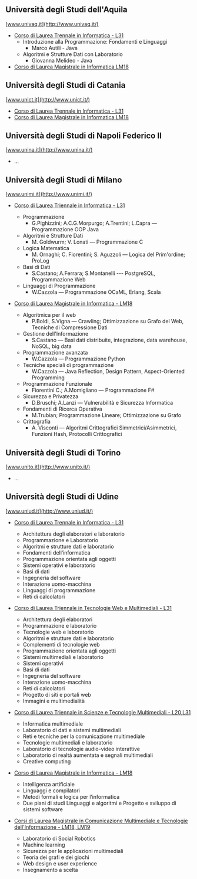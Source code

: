 ## Università degli Studi dell'Aquila
[www.univaq.it](http://www.univaq.it/)

* [Corso di Laurea Trennale in Informatica - L31](http://www.disim.univaq.it/didattica/content.php?laurea=1&pid=549&did=0)
  * Introduzione alla Programmazione: Fondamenti e Linguaggi
    * Marco Autili - Java
  * Algoritmi e Strutture Dati con Laboratorio
    * Giovanna Melideo - Java
* [Corso di Laurea Magistrale in Informatica LM18](http://www.univaq.it/section.php?id=1670&idcorso=522)


## Università degli Studi di Catania
[www.unict.it](http://www.unict.it/)

* [Corso di Laurea Trennale in Informatica - L31](http://web.dmi.unict.it/Didattica/Laurea%20Triennale%20in%20Informatica%20L-31)
* [Corso di Laurea Magistrale in Informatica LM18](http://web.dmi.unict.it/Didattica/Laurea%20Magistrale%20in%20Informatica%20LM-18)


## Università degli Studi di Napoli Federico II
[www.unina.it](http://www.unina.it/)

* ...


## Università degli Studi di Milano
[www.unimi.it](http://www.unimi.it/)
* [Corso di Laurea Triennale in Informatica - L31](http://www.ccdinf.unimi.it/it/corsiDiStudio/2015/F1Xof2/index.html)

  * Programmazione
  	* G.Pighizzini; A.C.G.Morpurgo; A.Trentini; L.Capra — Programmazione OOP Java
  * Algoritmi e Strutture Dati
  	* M. Goldwurm; V. Lonati — Programmazione C
  * Logica Matematica
  	* M. Ornaghi; C. Fiorentini; S. Aguzzoli — Logica del Prim'ordine; ProLog
  * Basi di Dati
  	* S.Castano; A.Ferrara; S.Montanelli --- PostgreSQL, Programmazione Web
  * Linguaggi di Programmazione
  	* W.Cazzola — Programmazione OCaML, Erlang, Scala

* [Corso di Laurea Magistrale in Informatica - LM18](http://www.ccdinf.unimi.it/it/corsiDiStudio/2015/F1Xof2/index.html)

  * Algoritmica per il web
  	* P.Boldi, S.Vigna — Crawling; Ottimizzazione su Grafo del Web, Tecniche di Compressione Dati
  * Gestione dell'Informazione
    * S.Castano — Basi dati distribuite, integrazione, data warehouse, NoSQL, big data
  * Programmazione avanzata
  	* W.Cazzola — Programmazione Python
  * Tecniche speciali di programmazione
  	* W.Cazzola — Java Reflection, Design Pattern, Aspect-Oriented Programming
  * Programmazione Funzionale
  	* Fiorentini C.; A.Momigliano — Programmazione F#
  * Sicurezza e Privatezza
  	* D.Bruschi; A.Lanzi — Vulnerabilità e Sicurezza Informatica
  * Fondamenti di Ricerca Operativa
  	* M.Trubian; Programmazione Lineare; Ottimizzazione su Grafo
  * Crittografia
  	* A. Visconti — Algoritmi Crittografici Simmetrici/Asimmetrici, Funzioni Hash, Protocolli Crittografici


## Università degli Studi di Torino
[www.unito.it](http://www.unito.it/)

* ...


## Università degli Studi di Udine
[www.uniud.it](http://www.uniud.it/)

* [Corso di Laurea Trennale in Informatica - L31](http://next.uniud.it/it/didattica/corsi/offerta-formativa-area-scientifica/scienze-matematiche-informatiche-multimediali/triennali/informatica)

  * Architettura degli elaboratori e laboratorio
  * Programmazione e Laboratorio	
  * Algoritmi e strutture dati e laboratorio
  * Fondamenti dell’informatica	
  * Programmazione orientata agli oggetti	
  * Sistemi operativi e laboratorio	
  * Basi di dati	
  * Ingegneria del software	
  * Interazione uomo-macchina	
  * Linguaggi di programmazione	
  * Reti di calcolatori	
 
* [Corso di Laurea Triennale in Tecnologie Web e Multimediali - L31](http://next.uniud.it/it/didattica/corsi/offerta-formativa-area-scientifica/scienze-matematiche-informatiche-multimediali/triennali/tecnologie-web-e-multimediali)

  * Architettura degli elaboratori	
  * Programmazione e laboratorio	
  * Tecnologie web e laboratorio	
  * Algoritmi e strutture dati e laboratorio	
  * Complementi di tecnologie web	
  * Programmazione orientata agli oggetti	
  * Sistemi multimediali e laboratorio	
  * Sistemi operativi	
  * Basi di dati	
  * Ingegneria del software	
  * Interazione uomo-macchina	
  * Reti di calcolatori	
  * Progetto di siti e portali web	
  * Immagini e multimedialità	

* [Corso di Laurea Triennale in Scienze e Tecnologie Multimediali - L20,L31](http://next.uniud.it/it/didattica/corsi/offerta-formativa-area-scientifica/scienze-matematiche-informatiche-multimediali/triennali/scienze-e-tecnologie-multimediali)

  * Informatica multimediale 
  * Laboratorio di dati e sistemi multimediali
  * Reti e tecniche per la comunicazione multimediale
  * Tecnologie multimediali e laboratorio 
  * Laboratorio di tecnologie audio-video interattive
  * Laboratorio di realtà aumentata e segnali multimediali 
  * Creative computing 
* [Corso di Laurea Magistrale in Informatica - LM18](http://next.uniud.it/it/didattica/corsi/offerta-formativa-area-scientifica/scienze-matematiche-informatiche-multimediali/magistrali/informatica)
  * Intelligenza artificiale
  * Linguaggi e compilatori 
  * Metodi formali e logica per l’informatica 
  * Due piani di studi Linguaggi e algoritmi e Progetto e sviluppo di sistemi software

* [Corsi di Laurea Magistrale in Comunicazione Multimediale e Tecnologie dell'Informazione - LM18, LM19](http://next.uniud.it/it/didattica/corsi/offerta-formativa-area-scientifica/scienze-matematiche-informatiche-multimediali/magistrali/comunicazione-multimediale-e-tecnologie-dellinformazione)
   * Laboratorio di Social Robotics
   * Machine learning 
   * Sicurezza per le applicazioni multimediali 
   * Teoria dei grafi e dei giochi 
   * Web design e user experience 
   * Insegnamento a scelta

